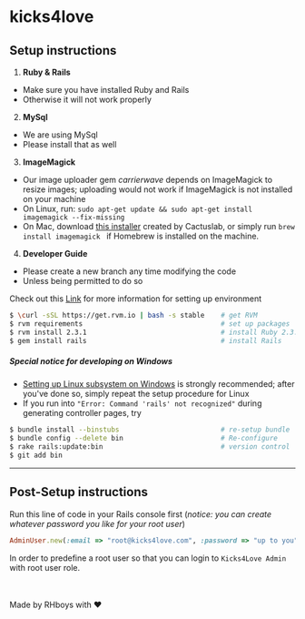 # kicks4love

## Setup instructions

1. **Ruby & Rails**
  - Make sure you have installed Ruby and Rails
  - Otherwise it will not work properly

2. **MySql**
  - We are using MySql
  - Please install that as well
  
3. **ImageMagick**
  - Our image uploader gem _carrierwave_ depends on ImageMagick to resize images; uploading would not work if ImageMagick is not installed on your machine
  - On Linux, run: ```sudo apt-get update && sudo apt-get install imagemagick --fix-missing ```
  - On Mac, download [this installer](http://cactuslab.com/imagemagick/) created by Cactuslab, or simply run ```brew install imagemagick ``` if Homebrew is installed on the machine.

4. **Developer Guide**
  - Please create a new branch any time modifying the code
  - Unless being permitted to do so

Check out this [Link](https://gorails.com/setup/osx/10.12-sierra) for more information for setting up environment
```bash
$ \curl -sSL https://get.rvm.io | bash -s stable    # get RVM
$ rvm requirements                                  # set up packages
$ rvm install 2.3.1                                 # install Ruby 2.3.1
$ gem install rails                                 # install Rails
```

##### Special notice for developing on Windows
- [Setting up Linux subsystem on Windows](https://gorails.com/setup/windows/10) is strongly recommended; after you've done so, simply repeat the setup procedure for Linux
- If you run into `"Error: Command 'rails' not recognized"` during generating controller pages, try
```bash
$ bundle install --binstubs                         # re-setup bundle
$ bundle config --delete bin                        # Re-configure
$ rake rails:update:bin                             # version control
$ git add bin
```

--------

## Post-Setup instructions

Run this line of code in your Rails console first (*notice: you can create whatever password you like for your root user*)
```Ruby
AdminUser.new(:email => "root@kicks4love.com", :password => "up to you", :password_confirmation => "up to you").save(:validate => false)
```
In order to predefine a root user so that you can login to `Kicks4Love Admin` with root user role.

<br />
<br />
Made by RHboys with ❤️